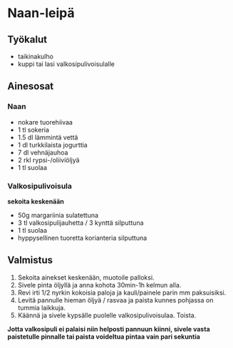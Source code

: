 # Naan-leipä

## Työkalut
- taikinakulho
- kuppi tai lasi valkosipulivoisulalle


## Ainesosat

### Naan
- nokare tuorehiivaa
- 1 tl sokeria
- 1.5 dl lämmintä vettä
- 1 dl turkkilaista jogurttia
- 7 dl vehnäjauhoa
- 2 rkl rypsi-/oliiviöljyä
- 1 tl suolaa

### Valkosipulivoisula
**sekoita keskenään**

- 50g margariinia sulatettuna
- 3 tl valkosipulijauhetta / 3 kynttä silputtuna
- 1 tl suolaa
- hyppysellinen tuoretta korianteria silputtuna 


## Valmistus
1. Sekoita ainekset keskenään, muotoile palloksi.
2. Sivele pinta öljyllä ja anna kohota 30min-1h kelmun alla.
3. Revi irti 1/2 nyrkin kokoisia paloja ja kauli/painele parin mm paksuisiksi.
4. Levitä pannulle hieman öljyä / rasvaa ja paista kunnes pohjassa on tummia laikkuja.
5. Käännä ja sivele kypsälle puolelle valkosipulivoisulaa. Toista.


**Jotta valkosipuli ei palaisi niin helposti pannuun kiinni, sivele vasta
paistetulle pinnalle tai paista voideltua pintaa vain pari sekuntia**

